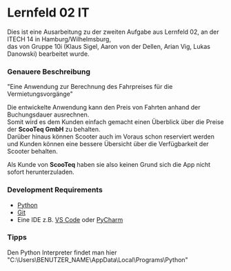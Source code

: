 # Lernfeld 02 IT

Dies ist eine Ausarbeitung zu der zweiten Aufgabe aus Lernfeld 02, an der ITECH 14 in Hamburg/Wilhelmsburg, <br> 
das von Gruppe 10i (Klaus Sigel, Aaron von der Dellen, Arian Vig, Lukas Danowski) bearbeitet wurde.

### Genauere Beschreibung
"Eine Anwendung zur Berechnung des Fahrpreises für die Vermietungsvorgänge" <br>

Die entwickelte Anwendung kann den Preis von Fahrten anhand der Buchungsdauer ausrechnen. <br>
Somit wird es dem Kunden einfach gemacht einen Überblick über die Preise der **ScooTeq GmbH** zu behalten. <br>
Darüber hinaus können Scooter auch im Voraus schon reserviert werden und Kunden können eine bessere Übersicht über die Verfügbarkeit der Scooter behalten. <br>

Als Kunde von **ScooTeq** haben sie also keinen Grund sich die App nicht sofort herunterzuladen.


### Development Requirements

- [Python](https://www.python.org/downloads/)
- [Git](https://git-scm.com/download)
- Eine IDE z.B. [VS Code](https://code.visualstudio.com/) oder [PyCharm](https://www.jetbrains.com/de-de/pycharm/download/?section=windows)

### Tipps

Den Python Interpreter findet man hier "C:\Users\BENUTZER_NAME\AppData\Local\Programs\Python"